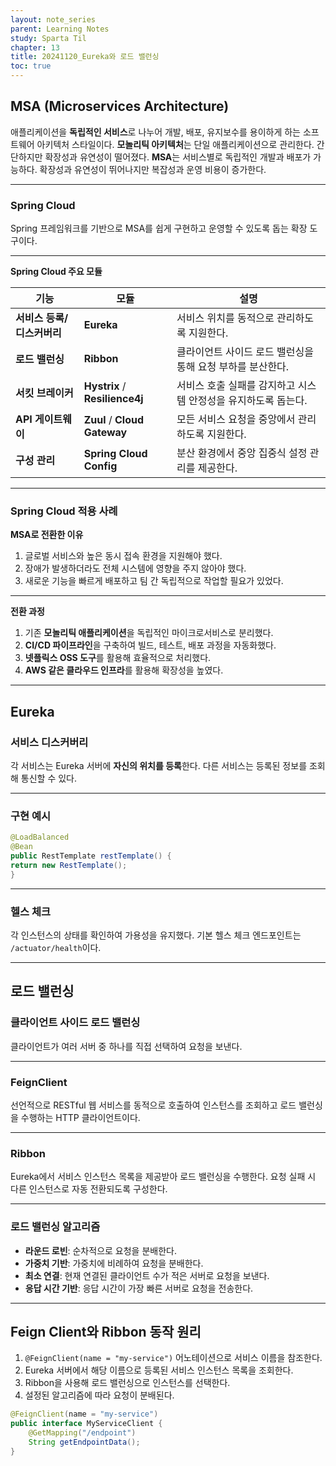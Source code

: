 ```yaml
---
layout: note_series
parent: Learning Notes
study: Sparta Til
chapter: 13
title: 20241120_Eureka와 로드 밸런싱
toc: true
---
```


## MSA (Microservices Architecture)
애플리케이션을 **독립적인 서비스**로 나누어 개발, 배포, 유지보수를 용이하게 하는 소프트웨어 아키텍처 스타일이다.
**모놀리틱 아키텍처**는 단일 애플리케이션으로 관리한다. 간단하지만 확장성과 유연성이 떨어졌다. 
**MSA**는 서비스별로 독립적인 개발과 배포가 가능하다. 확장성과 유연성이 뛰어나지만 복잡성과 운영 비용이 증가한다.

---

### Spring Cloud
Spring 프레임워크를 기반으로 MSA를 쉽게 구현하고 운영할 수 있도록 돕는 확장 도구이다.

---

**Spring Cloud 주요 모듈**  

| 기능                     | 모듈                                  | 설명                                  |
|--------------------------|---------------------------------------|-------------------------------------|
| **서비스 등록/디스커버리** | **Eureka**                           | 서비스 위치를 동적으로 관리하도록 지원한다.            |
| **로드 밸런싱**           | **Ribbon**                           | 클라이언트 사이드 로드 밸런싱을 통해 요청 부하를 분산한다.   |
| **서킷 브레이커**         | **Hystrix** / **Resilience4j**       | 서비스 호출 실패를 감지하고 시스템 안정성을 유지하도록 돕는다. |
| **API 게이트웨이**        | **Zuul** / **Cloud Gateway**         | 모든 서비스 요청을 중앙에서 관리하도록 지원한다.         |
| **구성 관리**             | **Spring Cloud Config**              | 분산 환경에서 중앙 집중식 설정 관리를 제공한다.         |

---

### Spring Cloud 적용 사례
**MSA로 전환한 이유**  
1. 글로벌 서비스와 높은 동시 접속 환경을 지원해야 했다.
2. 장애가 발생하더라도 전체 시스템에 영향을 주지 않아야 했다.
3. 새로운 기능을 빠르게 배포하고 팀 간 독립적으로 작업할 필요가 있었다.

---

**전환 과정**  
1. 기존 **모놀리틱 애플리케이션**을 독립적인 마이크로서비스로 분리했다.
2. **CI/CD 파이프라인**을 구축하여 빌드, 테스트, 배포 과정을 자동화했다.
3. **넷플릭스 OSS 도구**를 활용해 효율적으로 처리했다.
4. **AWS 같은 클라우드 인프라**를 활용해 확장성을 높였다.

---

## Eureka
### 서비스 디스커버리
각 서비스는 Eureka 서버에 **자신의 위치를 등록**한다. 다른 서비스는 등록된 정보를 조회해 통신할 수 있다.

---

### 구현 예시
```java
@LoadBalanced
@Bean
public RestTemplate restTemplate() {
return new RestTemplate();
}
```

---

### 헬스 체크
각 인스턴스의 상태를 확인하여 가용성을 유지했다. 기본 헬스 체크 엔드포인트는 `/actuator/health`이다.

---

## 로드 밸런싱

### 클라이언트 사이드 로드 밸런싱
클라이언트가 여러 서버 중 하나를 직접 선택하여 요청을 보낸다.

---

### FeignClient
선언적으로 RESTful 웹 서비스를 동적으로 호출하여 인스턴스를 조회하고 로드 밸런싱을 수행하는 HTTP 클라이언트이다.

---

### Ribbon
Eureka에서 서비스 인스턴스 목록을 제공받아 로드 밸런싱을 수행한다. 
요청 실패 시 다른 인스턴스로 자동 전환되도록 구성한다.

---

### 로드 밸런싱 알고리즘
- **라운드 로빈**: 순차적으로 요청을 분배한다.
- **가중치 기반**: 가중치에 비례하여 요청을 분배한다.
- **최소 연결**: 현재 연결된 클라이언트 수가 적은 서버로 요청을 보낸다.
- **응답 시간 기반**: 응답 시간이 가장 빠른 서버로 요청을 전송한다.

---

## Feign Client와 Ribbon 동작 원리
1. `@FeignClient(name = "my-service")` 어노테이션으로 서비스 이름을 참조한다.
2. Eureka 서버에서 해당 이름으로 등록된 서비스 인스턴스 목록을 조회한다.
3. Ribbon을 사용해 로드 밸런싱으로 인스턴스를 선택한다.
4. 설정된 알고리즘에 따라 요청이 분배된다.

```java
@FeignClient(name = "my-service")
public interface MyServiceClient {
    @GetMapping("/endpoint")
    String getEndpointData();
}
```